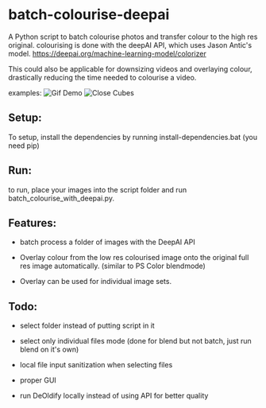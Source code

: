 # batch-colourise-deepai
 A Python script to batch colourise photos and transfer colour to the high res original. colourising is done with the deepAI API, which uses Jason Antic's model.  https://deepai.org/machine-learning-model/colorizer
 
 This could also be applicable for downsizing videos and overlaying colour, drastically reducing the time needed to colourise a video.
 
 examples:
![Gif Demo](https://github.com/endim8/batch-colourise-deepai/blob/master/Example/gifdemo.gif)
![Close Cubes](https://github.com/endim8/batch-colourise-deepai/blob/master/Example/sidebyside.png)
 ## Setup:
 To setup, install the dependencies by running install-dependencies.bat (you need pip)
 
 ## Run:
 to run, place your images into the script folder and run batch_colourise_with_deepai.py.
 
 ## Features:
 - batch process a folder of images with the DeepAI API
 
 - Overlay colour from the low res colourised image onto the original full res image automatically. (similar to PS Color blendmode)
 
 - Overlay can be used for individual image sets.
 
 ## Todo:
 - select folder instead of putting script in it
 
 - select only individual files mode (done for blend but not batch, just run blend on it's own)
 
 - local file input sanitization when selecting files
 
 - proper GUI
 
 - run DeOldify locally instead of using API for better quality
